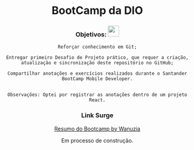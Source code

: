 <div align='center'>
<h1>BootCamp da DIO</h1>

### Objetivos: <img width=29px heidht=35px src="https://cdn-icons-png.flaticon.com/512/1484/1484625.png" />

    Reforçar conhecimento em Git;

    Entregar primeiro Desafio de Projeto prático, que requer a criação, atualização e sincronização deste repositório no GitHub;
  
    Compartilhar anotações e exercícios realizados durante o Santander BootCamp Mobile Developer.


    Observações: Optei por registrar as anotações dentro de um projeto React.

### Link Surge 
<a href="https://bootcamp-resumo-wanuzia.surge.sh/" target="_blank">Resumo do Bootcamp by Wanuzia</a>



Em processo de construção.
</div>
